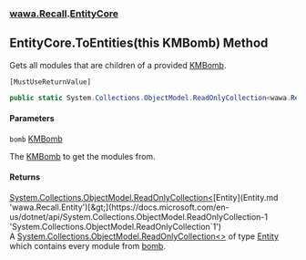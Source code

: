 ### [wawa.Recall](wawa.Recall.md 'wawa.Recall').[EntityCore](EntityCore.md 'wawa.Recall.EntityCore')

## EntityCore.ToEntities(this KMBomb) Method

Gets all modules that are children of a provided [KMBomb](https://docs.microsoft.com/en-us/dotnet/api/KMBomb 'KMBomb').<p/>`[MustUseReturnValue]`

```csharp
public static System.Collections.ObjectModel.ReadOnlyCollection<wawa.Recall.Entity> ToEntities(this KMBomb bomb);
```
#### Parameters

<a name='wawa.Recall.EntityCore.ToEntities(thisKMBomb).bomb'></a>

`bomb` [KMBomb](https://docs.microsoft.com/en-us/dotnet/api/KMBomb 'KMBomb')

The [KMBomb](https://docs.microsoft.com/en-us/dotnet/api/KMBomb 'KMBomb') to get the modules from.

#### Returns
[System.Collections.ObjectModel.ReadOnlyCollection&lt;](https://docs.microsoft.com/en-us/dotnet/api/System.Collections.ObjectModel.ReadOnlyCollection-1 'System.Collections.ObjectModel.ReadOnlyCollection`1')[Entity](Entity.md 'wawa.Recall.Entity')[&gt;](https://docs.microsoft.com/en-us/dotnet/api/System.Collections.ObjectModel.ReadOnlyCollection-1 'System.Collections.ObjectModel.ReadOnlyCollection`1')  
A [System.Collections.ObjectModel.ReadOnlyCollection&lt;&gt;](https://docs.microsoft.com/en-us/dotnet/api/System.Collections.ObjectModel.ReadOnlyCollection-1 'System.Collections.ObjectModel.ReadOnlyCollection`1') of type [Entity](Entity.md 'wawa.Recall.Entity') which contains every module from [bomb](EntityCore.ToEntities(KMBomb).md#wawa.Recall.EntityCore.ToEntities(thisKMBomb).bomb 'wawa.Recall.EntityCore.ToEntities(this KMBomb).bomb').